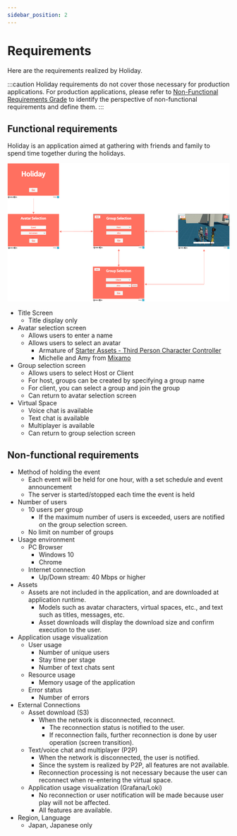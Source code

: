 ```yaml
---
sidebar_position: 2
---
```


# Requirements

Here are the requirements realized by Holiday.

:::caution
Holiday requirements do not cover those necessary for production applications.
For production applications, please refer to [Non-Functional Requirements Grade](https://www.ipa.go.jp/sec/softwareengineering/std/ent03-b.html) to identify the perspective of non-functional requirements and define them.
:::

## Functional requirements

Holiday is an application aimed at gathering with friends and family to spend time together during the holidays.

![holiday](../img/holiday.png)

- Title Screen
  - Title display only
- Avatar selection screen
  - Allows users to enter a name
  - Allows users to select an avatar
    - Armature of [Starter Assets - Third Person Character Controller](https://assetstore.unity.com/packages/essentials/starter-assets-third-person-character-controller-196526?locale=en-JP)
    - Michelle and Amy from [Mixamo](https://www.mixamo.com)
- Group selection screen
  - Allows users to select Host or Client
  - For host, groups can be created by specifying a group name
  - For client, you can select a group and join the group
  - Can return to avatar selection screen
- Virtual Space
  - Voice chat is available
  - Text chat is available
  - Multiplayer is available
  - Can return to group selection screen

## Non-functional requirements

- Method of holding the event
  - Each event will be held for one hour, with a set schedule and event announcement
  - The server is started/stopped each time the event is held
- Number of users
  - 10 users per group
    - If the maximum number of users is exceeded, users are notified on the group selection screen.
  - No limit on number of groups
- Usage environment
  - PC Browser
    - Windows 10
    - Chrome
  - Internet connection
    - Up/Down stream: 40 Mbps or higher
- Assets
  - Assets are not included in the application, and are downloaded at application runtime.
    - Models such as avatar characters, virtual spaces, etc., and text such as titles, messages, etc.
    - Asset downloads will display the download size and confirm execution to the user.
- Application usage visualization
  - User usage
    - Number of unique users
    - Stay time per stage
    - Number of text chats sent
  - Resource usage
    - Memory usage of the application
  - Error status
    - Number of errors
- External Connections
  - Asset download (S3)
    - When the network is disconnected, reconnect.
      - The reconnection status is notified to the user.
      - If reconnection fails, further reconnection is done by user operation (screen transition).
  - Text/voice chat and multiplayer (P2P)
    - When the network is disconnected, the user is notified.
    - Since the system is realized by P2P, all features are not available.
    - Reconnection processing is not necessary because the user can reconnect when re-entering the virtual space.
  - Application usage visualization (Grafana/Loki)
    - No reconnection or user notification will be made because user play will not be affected.
    - All features are available.
- Region, Language
  - Japan, Japanese only
